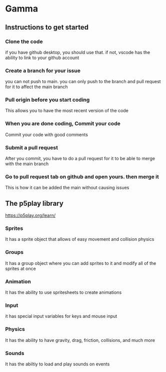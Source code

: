 # Gamma
## Instructions to get started
### Clone the code
if you have github desktop, you should use that.
if not, vscode has the ability to link to your github account
### Create a branch for your issue
you can not push to main. you can only push to the branch and pull request for it to affect the main branch
### Pull origin before you start coding
This allows you to have the most recent version of the code
### When you are done coding, Commit your code
Commit your code with good comments
### Submit a pull request
After you commit, you have to do a pull request for it to be able to merge with the main branch
### Go to pull request tab on github and open yours. then merge it
This is how it can be added the main without causing issues
## The p5play library
https://p5play.org/learn/
### Sprites
It has a sprite object that allows of easy movement and collision physics
### Groups
It has a group object where you can add sprites to it and modify all of the sprites at once
### Animation
It has the ability to use spritesheets to create animations
### Input
it has special input variables for keys and mouse input
### Physics
It has the ability to have gravity, drag, friction, collisions, and much more
### Sounds
It has the abiltiy to load and play sounds on events

